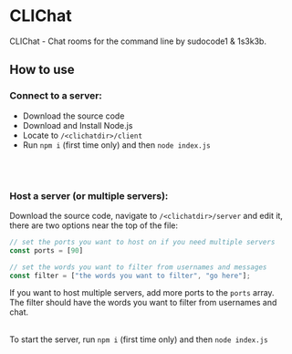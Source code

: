 # CLIChat
CLIChat - Chat rooms for the command line by sudocode1 & 1s3k3b.

## How to use
### Connect to a server:
- Download the source code
- Download and Install Node.js
- Locate to `/<clichatdir>/client`
- Run `npm i` (first time only) and then `node index.js`

<br><br>

### Host a server (or multiple servers):
Download the source code, navigate to `/<clichatdir>/server` and edit it, there are two options near the top of the file:
```js
// set the ports you want to host on if you need multiple servers
const ports = [90]

// set the words you want to filter from usernames and messages
const filter = ["the words you want to filter", "go here"];
```
If you want to host multiple servers, add more ports to the `ports` array. <br>
The filter should have the words you want to filter from usernames and chat. <br> <br>

To start the server, run `npm i` (first time only) and then `node index.js`
